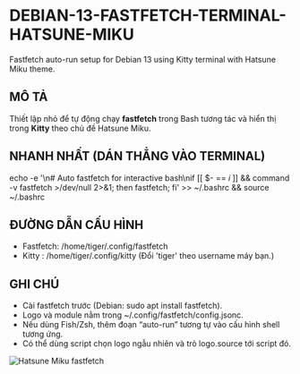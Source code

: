 # DEBIAN-13-FASTFETCH-TERMINAL-HATSUNE-MIKU
Fastfetch auto-run setup for Debian 13 using Kitty terminal with Hatsune Miku theme.

MÔ TẢ
-----
Thiết lập nhỏ để tự động chạy **fastfetch** trong Bash tương tác và hiển thị trong **Kitty** theo chủ đề Hatsune Miku.

NHANH NHẤT (DÁN THẲNG VÀO TERMINAL)
------------------------------------
echo -e '\n# Auto fastfetch for interactive bash\nif [[ $- == *i* ]] && command -v fastfetch >/dev/null 2>&1; then fastfetch; fi' >> ~/.bashrc && source ~/.bashrc

ĐƯỜNG DẪN CẤU HÌNH
-------------------
- Fastfetch: /home/tiger/.config/fastfetch
- Kitty    : /home/tiger/.config/kitty
(Đổi 'tiger' theo username máy bạn.)

GHI CHÚ
-------
- Cài fastfetch trước (Debian: sudo apt install fastfetch).
- Logo và module nằm trong ~/.config/fastfetch/config.jsonc.
- Nếu dùng Fish/Zsh, thêm đoạn “auto-run” tương tự vào cấu hình shell tương ứng.
- Có thể dùng script chọn logo ngẫu nhiên và trỏ logo.source tới script đó.

![Hatsune Miku fastfetch](assets/fastfetch.png)
